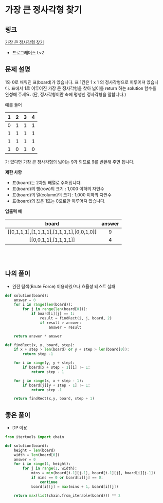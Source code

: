# 가장 큰 정사각형 찾기

## 링크

[가장 큰 정사각형 찾기](https://programmers.co.kr/learn/courses/30/lessons/12905)

- 프로그래머스 Lv2

## 문제 설명

1와 0로 채워진 표(board)가 있습니다. 표 1칸은 1 x 1 의 정사각형으로 이루어져 있습니다. 표에서 1로 이루어진 가장 큰 정사각형을 찾아 넓이를 return 하는 solution 함수를 완성해 주세요. (단, 정사각형이란 축에 평행한 정사각형을 말합니다.)

예를 들어

|  1  |  2  |  3  |  4  |
| :-: | :-: | :-: | :-: |
|  0  |  1  |  1  |  1  |
|  1  |  1  |  1  |  1  |
|  1  |  1  |  1  |  1  |
|  1  |  0  |  1  |  0  |

가 있다면 가장 큰 정사각형의 넓이는 9가 되므로 9를 반환해 주면 됩니다.

**제한 사항**

- 표(board)는 2차원 배열로 주어집니다.
- 표(board)의 행(row)의 크기 : 1,000 이하의 자연수
- 표(board)의 열(column)의 크기 : 1,000 이하의 자연수
- 표(board)의 값은 1또는 0으로만 이루어져 있습니다.

**입출력 예**

|                   board                   | answer |
| :---------------------------------------: | :----: |
| [[0,1,1,1],[1,1,1,1],[1,1,1,1],[0,0,1,0]] |   9    |
|           [[0,0,1,1],[1,1,1,1]]           |   4    |

<br></br>

## 나의 풀이

- 완전 탐색(Brute Force) 이용하였으나 효율성 테스트 실패

```python
def solution(board):
    answer = 0
    for i in range(len(board)):
        for j in range(len(board[0])):
            if board[i][j] == 1:
                result = findRect(i, j, board, 2)
                if result > answer:
                    answer = result

    return answer * answer

def findRect(x, y, board, step):
    if x + step > len(board) or y + step > len(board[0]):
        return step -1

    for i in range(y, y + step):
        if board[x + step - 1][i] != 1:
            return step - 1

    for j in range(x, x + step - 1):
        if board[j][y + step - 1] != 1:
            return step -1

    return findRect(x,y, board, step + 1)
```

## 좋은 풀이

- DP 이용

```python
from itertools import chain

def solution(board):
    height = len(board)
    width = len(board[0])
    answer = 0
    for i in range(1, height):
        for j in range(1, width):
            mins = min(board[i-1][j-1], board[i-1][j], board[i][j-1])
            if mins == 0 or board[i][j] == 0:
                continue
            board[i][j] = max(mins + 1, board[i][j])

    return max(list(chain.from_iterable(board))) ** 2
```
